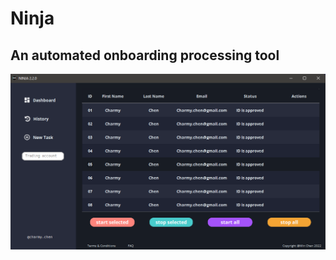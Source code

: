 # Ninja 

## An automated onboarding processing tool

![Ninja2.2](https://github.com/cmdeejay/Ninja-AOP/blob/3c07c46d7852ab36769bfe61b219b6b001600630/images/ninja2.1ui.png)

